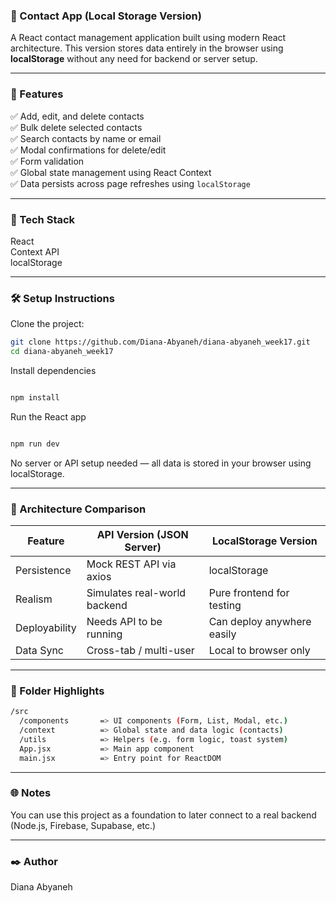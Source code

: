 ### 📇 Contact App (Local Storage Version)
A React contact management application built using modern React architecture. This version stores data entirely in the browser using **localStorage** without any need for backend or server setup.

---

### 🚀 Features
✅ Add, edit, and delete contacts  
✅ Bulk delete selected contacts  
✅ Search contacts by name or email  
✅ Modal confirmations for delete/edit  
✅ Form validation  
✅ Global state management using React Context  
✅ Data persists across page refreshes using `localStorage`  

---

### 🧱 Tech Stack

React  
Context API  
localStorage  

---

### 🛠️ Setup Instructions

Clone the project:

```bash
git clone https://github.com/Diana-Abyaneh/diana-abyaneh_week17.git
cd diana-abyaneh_week17
```

Install dependencies

```bash

npm install
```

Run the React app

```bash

npm run dev
```

No server or API setup needed — all data is stored in your browser using localStorage.

---

### 🧠 Architecture Comparison

| Feature         | API Version (JSON Server)        | LocalStorage Version         |
|-----------------|----------------------------------|------------------------------|
| Persistence     | Mock REST API via axios          | localStorage                 |
| Realism         | Simulates real-world backend     | Pure frontend for testing    |
| Deployability   | Needs API to be running          | Can deploy anywhere easily   |
| Data Sync       | Cross-tab / multi-user           | Local to browser only        |

---

### 🧩 Folder Highlights
```bash
/src
  /components       => UI components (Form, List, Modal, etc.)
  /context          => Global state and data logic (contacts)
  /utils            => Helpers (e.g. form logic, toast system)
  App.jsx           => Main app component
  main.jsx          => Entry point for ReactDOM
  ```
---

### 🌐 Notes
You can use this project as a foundation to later connect to a real backend (Node.js, Firebase, Supabase, etc.)

--- 

### ✒️ Author
Diana Abyaneh
